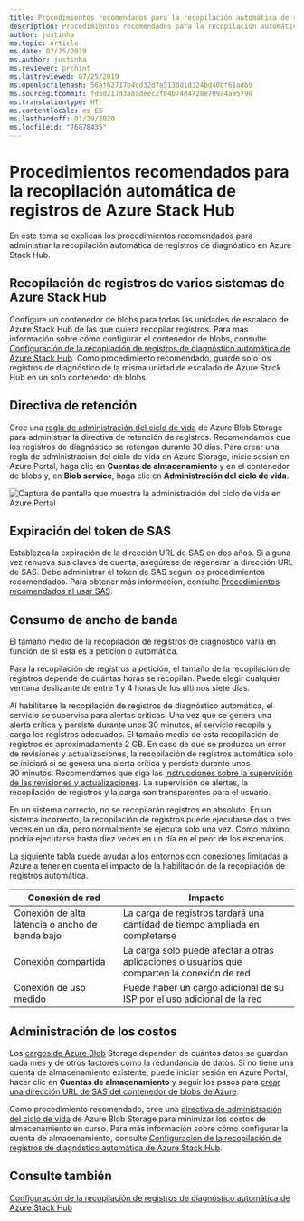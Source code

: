 ```yaml
---
title: Procedimientos recomendados para la recopilación automática de registros de Azure Stack Hub
description: Procedimientos recomendados para la recopilación automática de registros en Ayuda y soporte técnico de Azure Stack Hub
author: justinha
ms.topic: article
ms.date: 07/25/2019
ms.author: justinha
ms.reviewer: prchint
ms.lastreviewed: 07/25/2019
ms.openlocfilehash: 56af62717b4cd32d7a5130d1d324bd40bf61adb9
ms.sourcegitcommit: fd5d217d3a8adeec2f04b74d4728e709a4a95790
ms.translationtype: HT
ms.contentlocale: es-ES
ms.lasthandoff: 01/29/2020
ms.locfileid: "76878435"
---
```

# <a name="best-practices-for-automatic-azure-stack-hub-log-collection"></a>Procedimientos recomendados para la recopilación automática de registros de Azure Stack Hub 

En este tema se explican los procedimientos recomendados para administrar la recopilación automática de registros de diagnóstico en Azure Stack Hub. 

## <a name="collecting-logs-from-multiple-azure-stack-hub-systems"></a>Recopilación de registros de varios sistemas de Azure Stack Hub

Configure un contenedor de blobs para todas las unidades de escalado de Azure Stack Hub de las que quiera recopilar registros. Para más información sobre cómo configurar el contenedor de blobs, consulte [Configuración de la recopilación de registros de diagnóstico automática de Azure Stack Hub](azure-stack-configure-automatic-diagnostic-log-collection.md). Como procedimiento recomendado, guarde solo los registros de diagnóstico de la misma unidad de escalado de Azure Stack Hub en un solo contenedor de blobs. 

## <a name="retention-policy"></a>Directiva de retención

Cree una [regla de administración del ciclo de vida](https://docs.microsoft.com/azure/storage/blobs/storage-lifecycle-management-concepts) de Azure Blob Storage para administrar la directiva de retención de registros. Recomendamos que los registros de diagnóstico se retengan durante 30 días. Para crear una regla de administración del ciclo de vida en Azure Storage, inicie sesión en Azure Portal, haga clic en **Cuentas de almacenamiento** y en el contenedor de blobs y, en **Blob service**, haga clic en **Administración del ciclo de vida**.

![Captura de pantalla que muestra la administración del ciclo de vida en Azure Portal](media/azure-stack-automatic-log-collection/blob-storage-lifecycle-management.png)


## <a name="sas-token-expiration"></a>Expiración del token de SAS

Establezca la expiración de la dirección URL de SAS en dos años. Si alguna vez renueva sus claves de cuenta, asegúrese de regenerar la dirección URL de SAS. Debe administrar el token de SAS según los procedimientos recomendados. Para obtener más información, consulte [Procedimientos recomendados al usar SAS](https://docs.microsoft.com/azure/storage/common/storage-dotnet-shared-access-signature-part-1#best-practices-when-using-sas).


## <a name="bandwidth-consumption"></a>Consumo de ancho de banda

El tamaño medio de la recopilación de registros de diagnóstico varía en función de si esta es a petición o automática. 

Para la recopilación de registros a petición, el tamaño de la recopilación de registros depende de cuántas horas se recopilan. Puede elegir cualquier ventana deslizante de entre 1 y 4 horas de los últimos siete días. 

Al habilitarse la recopilación de registros de diagnóstico automática, el servicio se supervisa para alertas críticas. Una vez que se genera una alerta crítica y persiste durante unos 30 minutos, el servicio recopila y carga los registros adecuados. El tamaño medio de esta recopilación de registros es aproximadamente 2 GB. En caso de que se produzca un error de revisiones y actualizaciones, la recopilación de registros automática solo se iniciará si se genera una alerta crítica y persiste durante unos 30 minutos. Recomendamos que siga las [instrucciones sobre la supervisión de las revisiones y actualizaciones](azure-stack-updates.md).
La supervisión de alertas, la recopilación de registros y la carga son transparentes para el usuario. 



En un sistema correcto, no se recopilarán registros en absoluto. En un sistema incorrecto, la recopilación de registros puede ejecutarse dos o tres veces en un día, pero normalmente se ejecuta solo una vez. Como máximo, podría ejecutarse hasta diez veces en un día en el peor de los escenarios.  

La siguiente tabla puede ayudar a los entornos con conexiones limitadas a Azure a tener en cuenta el impacto de la habilitación de la recopilación de registros automática.

| Conexión de red | Impacto |
|--------------------|--------|
| Conexión de alta latencia o ancho de banda bajo | La carga de registros tardará una cantidad de tiempo ampliada en completarse | 
| Conexión compartida | La carga solo puede afectar a otras aplicaciones o usuarios que comparten la conexión de red |
| Conexión de uso medido | Puede haber un cargo adicional de su ISP por el uso adicional de la red |


## <a name="managing-costs"></a>Administración de los costos

Los [cargos de Azure Blob](https://azure.microsoft.com/pricing/details/storage/blobs/) Storage dependen de cuántos datos se guardan cada mes y de otros factores como la redundancia de datos. Si no tiene una cuenta de almacenamiento existente, puede iniciar sesión en Azure Portal, hacer clic en **Cuentas de almacenamiento** y seguir los pasos para [crear una dirección URL de SAS del contenedor de blobs de Azure](azure-stack-configure-automatic-diagnostic-log-collection.md).

Como procedimiento recomendado, cree una [directiva de administración del ciclo de vida](https://docs.microsoft.com/azure/storage/blobs/storage-lifecycle-management-concepts) de Azure Blob Storage para minimizar los costos de almacenamiento en curso. Para más información sobre cómo configurar la cuenta de almacenamiento, consulte [Configuración de la recopilación de registros de diagnóstico automática de Azure Stack Hub](azure-stack-configure-automatic-diagnostic-log-collection.md).

## <a name="see-also"></a>Consulte también

[Configuración de la recopilación de registros de diagnóstico automática de Azure Stack Hub](azure-stack-best-practices-automatic-diagnostic-log-collection.md)

